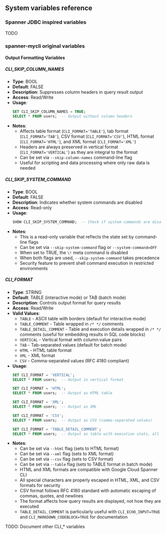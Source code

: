 ## System variables reference

### Spanner JDBC inspired variables

TODO

### spanner-mycli original variables

#### Output Formatting Variables

##### CLI_SKIP_COLUMN_NAMES
- **Type**: BOOL
- **Default**: FALSE
- **Description**: Suppresses column headers in query result output
- **Access**: Read/Write
- **Usage**: 
  ```sql
  SET CLI_SKIP_COLUMN_NAMES = TRUE;
  SELECT * FROM users;  -- Output without column headers
  ```
- **Notes**:
  - Affects table format (`CLI_FORMAT='TABLE'`), tab format (`CLI_FORMAT='TAB'`), CSV format (`CLI_FORMAT='CSV'`), HTML format (`CLI_FORMAT='HTML'`), and XML format (`CLI_FORMAT='XML'`)
  - Headers are always preserved in vertical format (`CLI_FORMAT='VERTICAL'`) as they are integral to the format
  - Can be set via `--skip-column-names` command-line flag
  - Useful for scripting and data processing where only raw data is needed

##### CLI_SKIP_SYSTEM_COMMAND
- **Type**: BOOL
- **Default**: FALSE
- **Description**: Indicates whether system commands are disabled
- **Access**: Read-only
- **Usage**: 
  ```sql
  SHOW CLI_SKIP_SYSTEM_COMMAND;  -- Check if system commands are disabled
  ```
- **Notes**:
  - This is a read-only variable that reflects the state set by command-line flags
  - Can be set via `--skip-system-command` flag or `--system-command=OFF`
  - When set to TRUE, the `\!` meta command is disabled
  - When both flags are used, `--skip-system-command` takes precedence
  - Security feature to prevent shell command execution in restricted environments

##### CLI_FORMAT
- **Type**: STRING
- **Default**: TABLE (interactive mode) or TAB (batch mode)
- **Description**: Controls output format for query results
- **Access**: Read/Write
- **Valid Values**:
  - `TABLE` - ASCII table with borders (default for interactive mode)
  - `TABLE_COMMENT` - Table wrapped in `/* */` comments
  - `TABLE_DETAIL_COMMENT` - Table and execution details wrapped in `/* */` comments (useful for embedding results in SQL code blocks)
  - `VERTICAL` - Vertical format with column:value pairs
  - `TAB` - Tab-separated values (default for batch mode)
  - `HTML` - HTML table format
  - `XML` - XML format
  - `CSV` - Comma-separated values (RFC 4180 compliant)
- **Usage**: 
  ```sql
  SET CLI_FORMAT = 'VERTICAL';
  SELECT * FROM users;  -- Output in vertical format
  
  SET CLI_FORMAT = 'HTML';
  SELECT * FROM users;  -- Output as HTML table
  
  SET CLI_FORMAT = 'XML';
  SELECT * FROM users;  -- Output as XML
  
  SET CLI_FORMAT = 'CSV';
  SELECT * FROM users;  -- Output as CSV (comma-separated values)
  
  SET CLI_FORMAT = 'TABLE_DETAIL_COMMENT';
  SELECT * FROM users;  -- Output as table with execution stats, all wrapped in /* */ comments
  ```
- **Notes**:
  - Can be set via `--html` flag (sets to HTML format)
  - Can be set via `--xml` flag (sets to XML format)
  - Can be set via `--csv` flag (sets to CSV format)
  - Can be set via `--table` flag (sets to TABLE format in batch mode)
  - HTML and XML formats are compatible with Google Cloud Spanner CLI
  - All special characters are properly escaped in HTML, XML, and CSV formats for security
  - CSV format follows RFC 4180 standard with automatic escaping of commas, quotes, and newlines
  - The format affects how query results are displayed, not how they are executed
  - `TABLE_DETAIL_COMMENT` is particularly useful with `CLI_ECHO_INPUT=TRUE` and `CLI_MARKDOWN_CODEBLOCK=TRUE` for documentation

TODO: Document other CLI_* variables